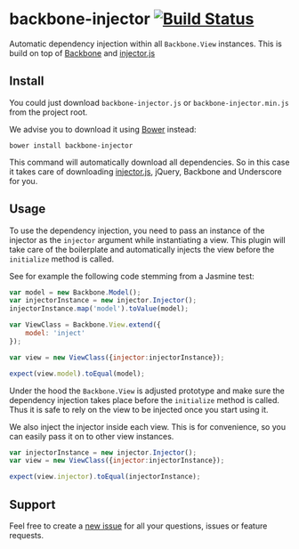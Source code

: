 # backbone-injector [![Build Status](https://travis-ci.org/biggerboat/backbone-injector.png)](https://travis-ci.org/biggerboat/backbone-injector)

Automatic dependency injection within all ```Backbone.View``` instances. This is build on top of [Backbone](https://github.com/jashkenas/backbone) and [injector.js](https://github.com/biggerboat/injector.js)

## Install
You could just download ```backbone-injector.js``` or ```backbone-injector.min.js``` from the project root.

We advise you to download it using [Bower](http://http://bower.io/) instead:
```
bower install backbone-injector
```
This command will automatically download all dependencies. So in this case it takes care of downloading 
[injector.js](https://github.com/biggerboat/injector.js), jQuery, Backbone and Underscore for you.

## Usage
To use the dependency injection, you need to pass an instance of the injector as the ```injector``` argument while instantiating a view.
This plugin will take care of the boilerplate and automatically injects the view before the ```initialize``` method is called.

See for example the following code stemming from a Jasmine test:
```JavaScript
var model = new Backbone.Model();
var injectorInstance = new injector.Injector();
injectorInstance.map('model').toValue(model);

var ViewClass = Backbone.View.extend({
	model: 'inject'
});

var view = new ViewClass({injector:injectorInstance});

expect(view.model).toEqual(model);
```

Under the hood the ```Backbone.View``` is adjusted prototype and make sure the dependency injection takes place before the ```initialize``` method is called.
Thus it is safe to rely on the view to be injected once you start using it.

We also inject the injector inside each view. This is for convenience, so you can easily pass it on to other view instances.
```JavaScript
var injectorInstance = new injector.Injector();
var view = new ViewClass({injector:injectorInstance});

expect(view.injector).toEqual(injectorInstance);
```

## Support
Feel free to create a [new issue](https://github.com/biggerboat/backbone-injector/issues/new) for all your questions, issues or feature requests.
